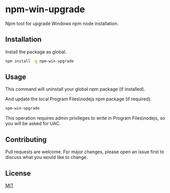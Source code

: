 # npm-win-upgrade
Npm tool for upgrade Windows npm node installation.

## Installation

Install the package as global.

```bash
npm install -g npm-win-upgrade
```

## Usage

This command will uninstall your global npm package (if installed).

And update the local Program Files\nodejs npm package (if required).
```bash
npm-win-upgrade
```
This operation requires admin privileges to write in Program Files\nodejs, so you will be asked for UAC.
## Contributing
Pull requests are welcome. For major changes, please open an issue first to discuss what you would like to change.

## License
[MIT](https://choosealicense.com/licenses/mit/)